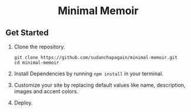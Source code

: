 <div align="center">
    <h1>Minimal Memoir</h1>
</div>

## Get Started

1. Clone the repository.

   ```console
   git clone https://github.com/sudanchapagain/minimal-memoir.git
   cd minimal-memoir
   ```

2. Install Dependencies by running `npm install` in your terminal.
3. Customize your site by replacing default values like name, description, images and accent colors.
4. Deploy.

